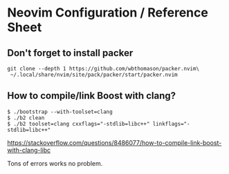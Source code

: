 # Neovim Configuration / Reference Sheet

## Don't forget to install packer
```
git clone --depth 1 https://github.com/wbthomason/packer.nvim\
 ~/.local/share/nvim/site/pack/packer/start/packer.nvim
```

## How to compile/link Boost with clang?
```
$ ./bootstrap --with-toolset=clang
$ ./b2 clean
$ ./b2 toolset=clang cxxflags="-stdlib=libc++" linkflags="-stdlib=libc++"
```

https://stackoverflow.com/questions/8486077/how-to-compile-link-boost-with-clang-libc

Tons of errors works no problem.

